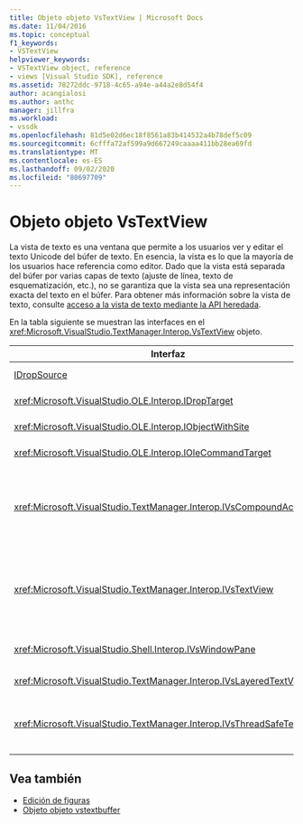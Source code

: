 ```yaml
---
title: Objeto objeto VsTextView | Microsoft Docs
ms.date: 11/04/2016
ms.topic: conceptual
f1_keywords:
- VSTextView
helpviewer_keywords:
- VSTextView object, reference
- views [Visual Studio SDK], reference
ms.assetid: 78272ddc-9718-4c65-a94e-a44a2e8d54f4
author: acangialosi
ms.author: anthc
manager: jillfra
ms.workload:
- vssdk
ms.openlocfilehash: 81d5e02d6ec18f8561a83b414532a4b78def5c09
ms.sourcegitcommit: 6cfffa72af599a9d667249caaaa411bb28ea69fd
ms.translationtype: MT
ms.contentlocale: es-ES
ms.lasthandoff: 09/02/2020
ms.locfileid: "80697709"
---
```

# <a name="vstextview-object"></a>Objeto objeto VsTextView

La vista de texto es una ventana que permite a los usuarios ver y editar el texto Unicode del búfer de texto. En esencia, la vista es lo que la mayoría de los usuarios hace referencia como editor. Dado que la vista está separada del búfer por varias capas de texto (ajuste de línea, texto de esquematización, etc.), no se garantiza que la vista sea una representación exacta del texto en el búfer. Para obtener más información sobre la vista de texto, consulte [acceso a la vista de texto mediante la API heredada](/visualstudio/extensibility/accessing-thetext-view-by-using-the-legacy-api?view=vs-2015).

En la tabla siguiente se muestran las interfaces en el <xref:Microsoft.VisualStudio.TextManager.Interop.VsTextView> objeto.

|Interfaz|Descripción|
|---------------|-----------------|
|[IDropSource](/windows/desktop/api/oleidl/nn-oleidl-idropsource)|Interfaz OLE estándar.|
|<xref:Microsoft.VisualStudio.OLE.Interop.IDropTarget>|Interfaz OLE estándar.|
|<xref:Microsoft.VisualStudio.OLE.Interop.IObjectWithSite>|Interfaz OLE estándar.|
|<xref:Microsoft.VisualStudio.OLE.Interop.IOleCommandTarget>|Interfaz OLE estándar.|
|<xref:Microsoft.VisualStudio.TextManager.Interop.IVsCompoundAction>|Habilita la creación de acciones compuestas (es decir, acciones agrupadas en una sola unidad de deshacer/rehacer).|
|<xref:Microsoft.VisualStudio.TextManager.Interop.IVsTextView>|Proporciona los métodos básicos para administrar y tener acceso a la vista. `IVsTextView` no es seguro para subprocesos.|
|<xref:Microsoft.VisualStudio.Shell.Interop.IVsWindowPane>|Crea y administra un panel de ventana.|
|<xref:Microsoft.VisualStudio.TextManager.Interop.IVsLayeredTextView>|Interactúa con capas de texto.|
|<xref:Microsoft.VisualStudio.TextManager.Interop.IVsThreadSafeTextView>|Realiza operaciones en la vista desde un subproceso diferente.|

## <a name="see-also"></a>Vea también

- [Edición de figuras](https://www.microsoft.com/download/details.aspx?id=55984)
- [Objeto objeto vstextbuffer](../extensibility/vstextbuffer-object.md)

